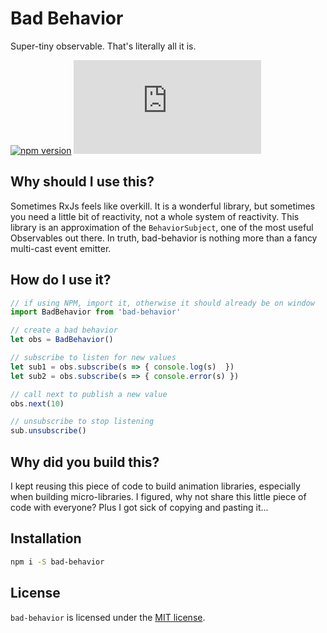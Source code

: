 # Bad Behavior

Super-tiny observable.  That's literally all it is.

[![npm version](https://badge.fury.io/js/bad-behavior.svg)](https://badge.fury.io/js/bad-behavior) 
[![gzip size](http://img.badgesize.io/https://unpkg.com/bad-behavior/dist/bad-behavior.min.js?compression=gzip&label=gzip%20size&style=flat&cache=false)](https://unpkg.com/notoriousb1t/dist/bad-behavior.min.js) 
 
## Why should I use this?

Sometimes RxJs feels like overkill. It is a wonderful library, but sometimes you need a little bit of reactivity, not a whole system of reactivity.  This library is an approximation of the ```BehaviorSubject```, one of the most useful Observables out there.  In truth, bad-behavior is nothing more than a fancy multi-cast event emitter.

## How do I use it?

```js
// if using NPM, import it, otherwise it should already be on window
import BadBehavior from 'bad-behavior'

// create a bad behavior
let obs = BadBehavior()

// subscribe to listen for new values
let sub1 = obs.subscribe(s => { console.log(s)  })
let sub2 = obs.subscribe(s => { console.error(s) })

// call next to publish a new value
obs.next(10)

// unsubscribe to stop listening
sub.unsubscribe()
```

## Why did you build this?

I kept reusing this piece of code to build animation libraries, especially when building micro-libraries.  I figured, why not share this little piece of code with everyone?  Plus I got sick of copying and pasting it...

## Installation

```bash
npm i -S bad-behavior
```


## License

```bad-behavior``` is licensed under the [MIT license](http://opensource.org/licenses/MIT).
